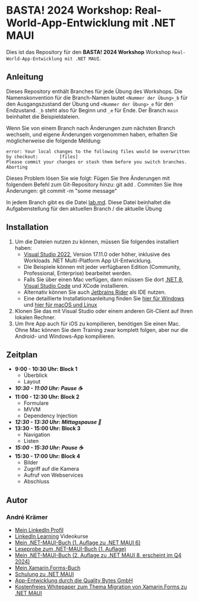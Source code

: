 # BASTA! 2024 Workshop: Real-World-App-Entwicklung mit .NET MAUI

Dies ist das Repository für den **BASTA! 2024 Workshop** Workshop `Real-World-App-Entwicklung mit .NET MAUI`.

## Anleitung

Dieses Repository enthält Branches für jede Übung des Workshops. Die Namenskonvention für die Branch-Namen lautet `<Nummer der Übung>_b` für den Ausgangszustand der Übung und `<Nummer der Übung>_e` für den Endzustand. `_b` steht also für Beginn und `_e` für Ende. Der Branch `main` beinhaltet die Beispieldateien.

Wenn Sie von einem Branch nach Änderungen zum nächsten Branch wechseln, und eigene Änderungen vorgenommen haben, erhalten Sie möglicherweise die folgende Meldung:

```shell
error: Your local changes to the following files would be overwritten by checkout:        [files]
Please commit your changes or stash them before you switch branches.
Aborting
```

Dieses Problem lösen Sie wie folgt:
    Fügen Sie Ihre Änderungen mit folgendem Befehl zum Git-Repository hinzu: git add .
    Commiten Sie Ihre Änderungen: git commit -m "some message"

In jedem Branch gibt es die Datei [lab.md](lab.md). Diese Datei beinhaltet die Aufgabenstellung für den aktuellen Branch / die aktuelle Übung

## Installation

1. Um die Dateien nutzen zu können, müssen Sie folgendes installiert haben:
   - [Visual Studio 2022](https://visualstudio.microsoft.com/de/downloads/), Version 17.11.0 oder höher, inklusive des Workloads .NET Multi-Platform App UI-Entwicklung.
   - Die Beispiele können mit jeder verfügbaren Edition (Community, Professional, Enterprise) bearbeitet werden.
   - Falls Sie über einen Mac verfügen, dann müssen Sie dort [.NET 8](https://dotnet.microsoft.com/en-us/download), [Visual Studio Code](https://code.visualstudio.com/) und XCode installieren.
   - Alternativ können Sie auch [Jetbrains Rider](https://www.jetbrains.com/de-de/rider/) als IDE nutzen.
   - Eine detaillierte Installationsanleitung finden Sie [hier für Windows](https://learn.microsoft.com/de-de/dotnet/maui/get-started/installation?view=net-maui-8.0&tabs=vswin) und [hier für macOS und Linux](https://learn.microsoft.com/de-de/dotnet/maui/get-started/installation?view=net-maui-8.0&tabs=visual-studio-code)
2. Klonen Sie das mit Visual Studio oder einem anderen Git-Client auf Ihren lokalen Rechner.
3. Um Ihre App auch für iOS zu kompilieren, benötigen Sie einen Mac. Ohne Mac können Sie dem Training zwar komplett folgen, aber nur die Android- und Windows-App kompilieren.

## Zeitplan

- **9:00 - 10:30 Uhr: Block 1**
  - Überblick
  - Layout
- ***10:30 - 11:00 Uhr: Pause ☕***
- **11:00 - 12:30 Uhr: Block 2**
  - Formulare
  - MVVM
  - Dependency Injection
- ***12:30 - 13:30 Uhr: Mittagspause 🥘***
- **13:30 - 15:00 Uhr: Block 3**
  - Navigation
  - Listen
- ***15:00 - 15:30 Uhr: Pause ☕***
- **15:30 - 17:00 Uhr: Block 4**
  - Bilder
  - Zugriff auf die Kamera
  - Aufruf von Webservices
  - Abschluss

## Autor

### André Krämer

- [Mein LinkedIn Profil](https://www.linkedin.com/in/andrekraemer)
- [LinkedIn Learning](https://www.linkedin.com/learning/instructors/andre-kramer) Videokurse
- [Mein .NET-MAUI-Buch (1. Auflage zu .NET MAUI 6)](https://www.amazon.de/Cross-Plattform-Apps-NET-MAUI-entwickeln-programmieren/dp/3446472614)
- [Leseprobe zum .NET-MAUI-Buch (1. Auflage)](https://files.hanser.de/Files/Article/ARTK_LPR_9783446472617_0001.pdf)
- [Mein .NET-MAUI-Buch (2. Auflage zu .NET MAUI 8, erscheint im Q4 2024)](https://www.amazon.de/Cross-Plattform-Apps-NET-MAUI-entwickeln-programmieren-dp-3446479813/dp/3446479813/)
- [Mein Xamarin.Forms-Buch](https://www.hanser-kundencenter.de/fachbuch/artikel/9783446451551)
- [Schulung zu .NET MAUI](https://www.andrekraemer.de/training/app-entwicklung/cross-plattform-apps-mit-net-maui-entwickeln/)
- [App-Entwicklung durch die Quality Bytes GmbH](https://qualitybytes.de/services/mobile-apps/)
- [Kostenfreies Whitepaper zum Thema Migration von Xamarin.Forms zu .NET MAUI](https://qualitybytes.de/maui-migration)
